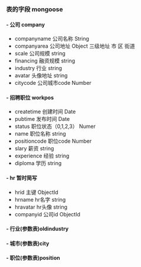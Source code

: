 ### 表的字段 mongoose


#### - 公司 company
 - companyname       公司名称               String 
- companyarea       公司地址           Object 三级地址 市 区 街道
- scale             公司规模               string 
- financing         融资规模               string 
- industry          行业                   string
- avatar            头像地址               string
- citycode          公司城市code           Number
 


#### - 招聘职位 workpos
 - createtime        创建时间              Date
- pubtime           发布时间              Date
- status            职位状态（0,1,2,3）   Numer
- name              职位名称             string
- positioncode      职位code             Number
- slary             薪资                 string   
- experience         经验                  string
- diploma           学历                  string

####  - hr 暂时简写
 - hrid        主键                  ObjectId
 - hrname       hr名字               string
 - hravatar     hr头像               string
 - companyid   公司id               ObjectId   


#### - 行业(参数表)oldindustry
#### - 城市(参数表)city
#### - 职位(参数表)position





